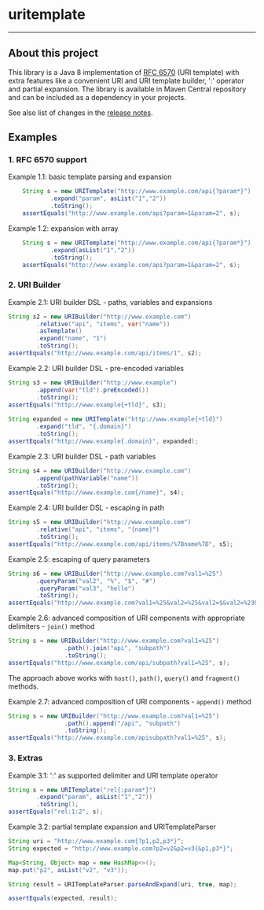 # uritemplate

---

## About this project

This library is a Java 8 implementation of [RFC 6570](https://www.rfc-editor.org/rfc/rfc6570) (URI template)  with extra 
features like a convenient URI and URI template builder, ':' operator and partial expansion.
The library is available in Maven Central repository and can be included as a dependency in your projects.

See also list of changes in the [release notes](RELEASE_NOTES.md).

## Examples
### 1. RFC 6570 support

Example 1.1: basic template parsing and expansion
```java
	String s = new URITemplate("http://www.example.com/api{?param*}")
			.expand("param", asList("1","2"))
			.toString();
    assertEquals("http://www.example.com/api?param=1&param=2", s);
```

Example 1.2: expansion with array
```java
	String s = new URITemplate("http://www.example.com/api{?param*}")
			.expand(asList("1","2"))
			.toString();
    assertEquals("http://www.example.com/api?param=1&param=2", s);
```

### 2. URI Builder

Example 2.1: URI builder DSL - paths, variables and expansions
```java
String s2 = new URIBuilder("http://www.example.com")
		.relative("api", "items", var("name"))
		.asTemplate()
		.expand("name", "1")
		.toString();
assertEquals("http://www.example.com/api/items/1", s2);
```

Example 2.2: URI builder DSL - pre-encoded variables
```java
String s3 = new URIBuilder("http://www.example")
		.append(var("tld").preEncoded())
		.toString();
assertEquals("http://www.example{+tld}", s3);
	
String expanded = new URITemplate("http://www.example{+tld}")
		.expand("tld", "{.domain}")
		.toString();
assertEquals("http://www.example{.domain}", expanded);
```

Example 2.3: URI builder DSL - path variables
```java
String s4 = new URIBuilder("http://www.example.com")
		.append(pathVariable("name"))
		.toString();
assertEquals("http://www.example.com{/name}", s4);
```

Example 2.4: URI builder DSL - escaping in path
```java
String s5 = new URIBuilder("http://www.example.com")
		.relative("api", "items", "{name}")
		.toString();
assertEquals("http://www.example.com/api/items/%7Bname%7D", s5);
```

Example 2.5: escaping of query parameters
```java
String s6 = new URIBuilder("http://www.example.com?val1=%25")
		.queryParam("val2", "%", "$", "#")
		.queryParam("val3", "hello")
		.toString();
assertEquals("http://www.example.com?val1=%25&val2=%25&val2=$&val2=%23&val3=hello", s6);
```

Example 2.6: advanced composition of URI components with appropriate delimiters - `join()` method
```java
String s = new URIBuilder("http://www.example.com?val1=%25")
                .path().join("api", "subpath")
                .toString();
assertEquals("http://www.example.com/api/subpath?val1=%25", s);
```
The approach above works with `host()`, `path()`, `query()` and `fragment()` methods.

Example 2.7: advanced composition of URI components - `append()` method
```java
String s = new URIBuilder("http://www.example.com?val1=%25")
                .path().append("/api", "subpath")
                .toString();
assertEquals("http://www.example.com/apisubpath?val1=%25", s);
```

### 3. Extras

Example 3.1: ':' as supported delimiter and URI template operator
```java
String s = new URITemplate("rel{:param*}")
		.expand("param", asList("1","2"))
		.toString();
assertEquals("rel:1:2", s);
```

Example 3.2: partial template expansion and URITemplateParser
```java
String uri = "http://www.example.com{?p1,p2,p3*}";
String expected = "http://www.example.com?p2=v2&p2=v3{&p1,p3*}";

Map<String, Object> map = new HashMap<>();
map.put("p2", asList("v2", "v3"));

String result = URITemplateParser.parseAndExpand(uri, true, map);

assertEquals(expected, result);
```
